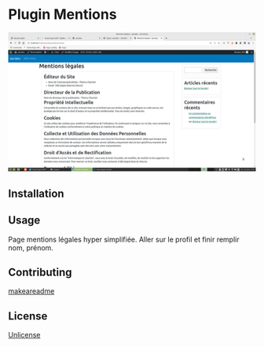 # Plugin Mentions

![Screenshot](screenshot.jpg)

## Installation

## Usage

Page mentions légales hyper simplifiée. Aller sur le profil et finir remplir nom, prénom.

## Contributing
[makeareadme](https://www.makeareadme.com/)

## License
[Unlicense](https://choosealicense.com/licenses/unlicense/)
